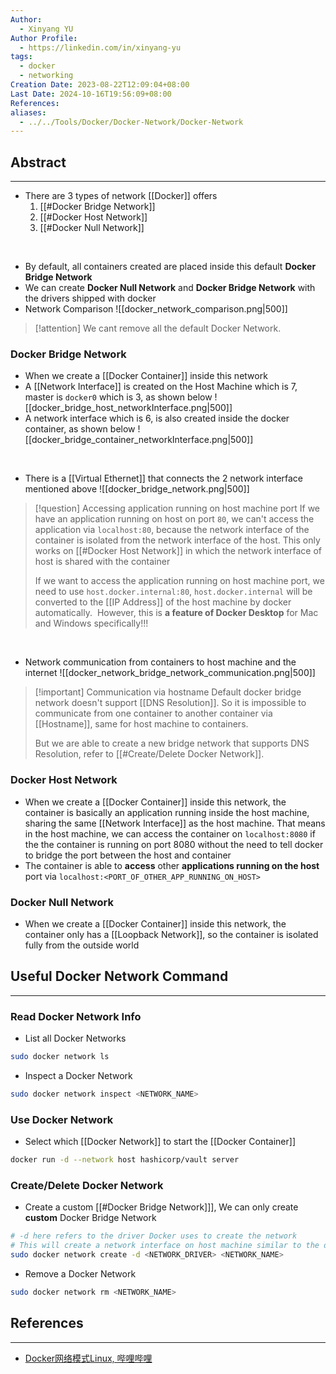```yaml
---
Author:
  - Xinyang YU
Author Profile:
  - https://linkedin.com/in/xinyang-yu
tags:
  - docker
  - networking
Creation Date: 2023-08-22T12:09:04+08:00
Last Date: 2024-10-16T19:56:09+08:00
References: 
aliases:
  - ../../Tools/Docker/Docker-Network/Docker-Network
---
```

## Abstract
---
- There are 3 types of network [[Docker]] offers
	1. [[#Docker Bridge Network]]
	2. [[#Docker Host Network]]
	3. [[#Docker Null Network]]
</br>

- By default, all containers created are placed inside this default **Docker Bridge Network**
- We can create **Docker Null Network** and **Docker Bridge Network** with the drivers shipped with docker
- Network Comparison
![[docker_network_comparison.png|500]]

>[!attention] 
> We cant remove all the default Docker Network.

### Docker Bridge Network
- When we create a [[Docker Container]] inside this network
- A [[Network Interface]] is created on the Host Machine which is 7, master is `docker0` which is 3, as shown below
![[docker_bridge_host_networkInterface.png|500]]
- A network interface which is 6, is also created inside the docker container, as shown below
![[docker_bridge_container_networkInterface.png|500]]
</br>

- There is a [[Virtual Ethernet]] that connects the 2 network interface mentioned above
![[docker_bridge_network.png|500]]

>[!question] Accessing application running on host machine port
> If we have an application running on host on port `80`, we can't access the application via `localhost:80`, because the network interface of the container is isolated from the network interface of the host. This only works on [[#Docker Host Network]] in which the network interface of host is shared with the container
> 
> If we want to access the application running on host machine port, we need to use `host.docker.internal:80`, `host.docker.internal` will be converted to the [[IP Address]] of the host machine by docker automatically.  However, this is **a feature of Docker Desktop** for Mac and Windows specifically!!!

</br>

- Network communication from containers to host machine and the internet
![[docker_network_bridge_network_communication.png|500]]

>[!important] Communication via hostname
> Default docker bridge network doesn't support [[DNS Resolution]]. So it is impossible to communicate from one container to another container via [[Hostname]], same for host machine to containers.
> 
> But we are able to create a new bridge network that supports DNS Resolution, refer to [[#Create/Delete Docker Network]].

### Docker Host Network
- When we create a [[Docker Container]] inside this network, the container is basically an application running inside the host machine, sharing the same [[Network Interface]] as the host machine. That means in the host machine, we can access the container on `localhost:8080` if the the container is running on port 8080 without the need to tell docker to bridge the port between the host and container
- The container is able to **access** other **applications running on the host** port via `localhost:<PORT_OF_OTHER_APP_RUNNING_ON_HOST>`

### Docker Null Network
- When we create a [[Docker Container]] inside this network, the container only has a [[Loopback Network]], so the container is isolated fully from the outside world





## Useful Docker Network Command
---
### Read Docker Network Info
- List all Docker Networks
```bash
sudo docker network ls
```

- Inspect a Docker Network
```bash
sudo docker network inspect <NETWORK_NAME>
```

### Use Docker Network
- Select which [[Docker Network]] to start the [[Docker Container]]
```bash
docker run -d --network host hashicorp/vault server
```


### Create/Delete Docker Network
- Create a custom [[#Docker Bridge Network]]], We can only create **custom** Docker Bridge Network
```bash
# -d here refers to the driver Docker uses to create the network
# This will create a network interface on host machine similar to the docker0 network interface
sudo docker network create -d <NETWORK_DRIVER> <NETWORK_NAME>
```

- Remove a Docker Network
```bash
sudo docker network rm <NETWORK_NAME>
```


## References
---
- [Docker网络模式Linux, 哔哩哔哩](https://b23.tv/7VuBHm0)